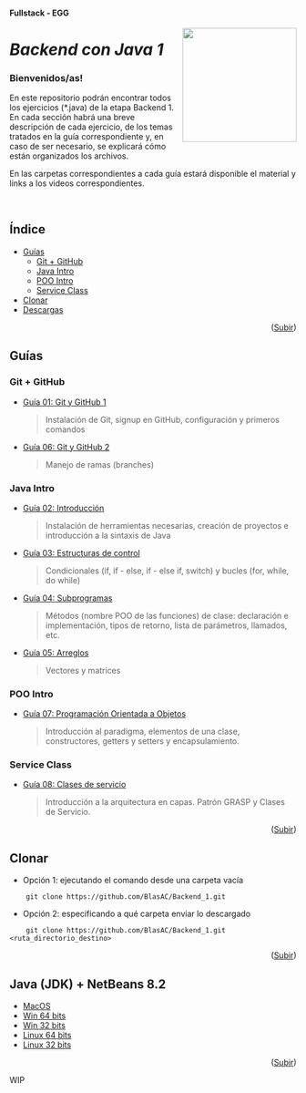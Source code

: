 #### Fullstack - EGG
<a name="readme-top"></a>
<img src="https://user-images.githubusercontent.com/47120385/228570599-44a64b73-2eb9-423e-8396-9f2c49525dde.png" align="right" width="200px"/>
# ___Backend con Java 1___
<h3>Bienvenidos/as!</h3>
<p>
	En este repositorio podrán encontrar todos los ejercicios (*.java) de la etapa Backend 1. En cada sección habrá una breve descripción de cada ejercicio, de los temas tratados en la guía correspondiente y, en caso de ser necesario, se explicará cómo están organizados los archivos.
</p>
<p>
	En las carpetas correspondientes a cada guía estará disponible el material y links a los videos correspondientes.
</p>
<br>

## Índice
<ul>
	<li>
		<a href="#guías">Guías</a>
		<ul>
			<li><a href="#git--github">Git + GitHub</a></li>
		  	<li><a href="#java-intro">Java Intro</a></li>
		  	<li><a href="#poo-intro">POO Intro</a></li>
			<li><a href="#service-class">Service Class</a></li>
		</ul>
	</li>
	<li>
		<a href="#clonar">Clonar</a>
	</li>
	<li>
		<a href="#java-jdk--netbeans-82">Descargas</a>
	</li>
</ul>

<p align="right">(<a href="#readme-top">Subir</a>)</p>

## Guías

### Git + GitHub
- [Guía 01: Git y GitHub 1](https://github.com/BlasAC/Backend_1/tree/master/Git%20%2B%20GitHub/guide01)
	> <p>Instalación de Git, signup en GitHub, configuración y primeros comandos</p>
- [Guía 06: Git y GitHub 2](https://github.com/BlasAC/Backend_1/tree/master/Git%20%2B%20GitHub/guide06)
	> <p>Manejo de ramas (branches)</p>

### Java Intro
- [Guía 02: Introducción](https://github.com/BlasAC/Backend_1/tree/master/JavaIntro/src/guide02)
	> <p>Instalación de herramientas necesarias, creación de proyectos e introducción a la sintaxis de Java</p>
- [Guía 03: Estructuras de control](https://github.com/BlasAC/Backend_1/tree/master/JavaIntro/src/guide03)
	> <p>Condicionales (if, if - else, if - else if, switch) y bucles (for, while, do while)</p>
- [Guía 04: Subprogramas](https://github.com/BlasAC/Backend_1/tree/master/JavaIntro/src/guide04)
	> <p>Métodos (nombre POO de las funciones) de clase: declaración e implementación, tipos de retorno, lista de parámetros, llamados, etc.</p>
- [Guía 05: Arreglos](https://github.com/BlasAC/Backend_1/tree/master/JavaIntro/src/guide05)
	> <p>Vectores y matrices</p>

### POO Intro
- [Guía 07: Programación Orientada a Objetos](https://github.com/BlasAC/Backend_1/tree/master/OOPIntro/src/guide07)
	> <p>Introducción al paradigma, elementos de una clase, constructores, getters y setters y encapsulamiento.</p>

### Service Class
- [Guía 08: Clases de servicio](https://github.com/BlasAC/Backend_1/tree/master/ServiceClass/src/guide08)
	> <p>Introducción a la arquitectura en capas. Patrón GRASP y Clases de Servicio.</p>

<p align="right">(<a href="#readme-top">Subir</a>)</p>

## Clonar

- Opción 1: ejecutando el comando desde una carpeta vacía
```git
	git clone https://github.com/BlasAC/Backend_1.git
```
- Opción 2: especificando a qué carpeta enviar lo descargado
```git
	git clone https://github.com/BlasAC/Backend_1.git <ruta_directorio_destino>
```

<p align="right">(<a href="#readme-top">Subir</a>)</p>

## Java (JDK) + NetBeans 8.2

- [MacOS](https://drive.google.com/file/d/1LGcbNcku1l1OBrCMxy3GCv8JJxJrFvAR/view?usp=sharing)
- [Win 64 bits](https://drive.google.com/file/d/1khs8QE8fHrTmmyXQ9kh0p0XG9aSI3KqL/view?usp=sharing)
- [Win 32 bits](https://drive.google.com/file/d/1ANEKhyFTk_HsCFmtgIBZrg1WpvXtT4Is/view?usp=sharing)
- [Linux 64 bits](https://drive.google.com/file/d/1CHKM3cUrDdtQB3kd-X9RggeKCd9qASzh/view?usp=sharing)
- [Linux 32 bits](https://drive.google.com/file/d/1XGjTf1C808MeUlf664wHNOyIvfMREEVm/view?usp=sharing)

<p align="right">(<a href="#readme-top">Subir</a>)</p>

WIP
